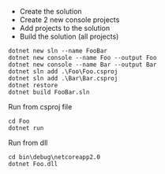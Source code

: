 - Create the solution
- Create 2 new console projects
- Add projects to the solution
- Build the solution (all projects)
```
dotnet new sln --name FooBar
dotnet new console --name Foo --output Foo
dotnet new console --name Bar --output Bar
dotnet sln add .\Foo\Foo.csproj
dotnet sln add .\Bar\Bar.csproj
dotnet restore
dotnet build FooBar.sln
```

Run from csproj file
```
cd Foo
dotnet run
```

Run from dll
```
cd bin\debug\netcoreapp2.0
dotnet Foo.dll
```
